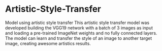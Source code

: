 # Artistic-Style-Transfer
Model using artistic style transfer
This artistic style transfer model was developed building the VGG19 network with a batch of 3 images as input and loading a pre-trained ImageNet weights and no fully connected layers. The model can learn and transfer the style of an image to another target image, creating awesome artistics results.
